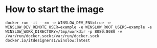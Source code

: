 # How to start the image
```docker run -it --rm -e WINSLOW_DEV_ENV=true -e WINSLOW_DEV_REMOTE_USER=example -e WINSLOW_ROOT_USERS=example -e WINSLOW_WORK_DIRECTORY=/tmp/workdir -p 8080:8080 -v /var/run/docker.sock:/var/run/docker.sock docker.io/itdesigners1/winslow:latest```
